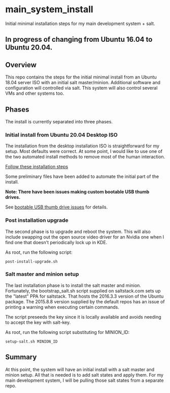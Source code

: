 # main_system_install
Initial minimal installation steps for my main development system + salt.

## In progress of changing from Ubuntu 16.04 to Ubuntu 20.04.

## Overview

This repo contains the steps for the initial minimal install from an Ubuntu
18.04 server ISO with an initial salt master/minion. Additional software
and configuration will controlled via salt. This system will also control
several VMs and other systems too.

## Phases

The install is currently separated into three phases.

### Initial install from Ubuntu 20.04 Desktop ISO

The installation from the desktop installation ISO is straightforward for my
setup. Most defaults were correct. At some point, I would like to use one
of the two automated install methods to remove most of the human interaction.

[Follow these installation steps](./initial.md)

Some preliminary files have been added to automate the initial part of the
install.

**Note: There have been issues making custom bootable USB thumb drives.**

See [bootable USB thumb drive issues](./bootable-USB-thumb-drive-issues.md)
for details.

### Post installation upgrade

The second phase is to upgrade and reboot the system. This will also include
swapping out the open source video driver for an Nvidia one when I find one
that doesn't periodically lock up in KDE.

As root, run the following script:

`post-install-upgrade.sh`

### Salt master and minion setup

The last installation phase is to install the salt master and minion.
Fortunately, the bootstrap_salt.sh script supplied on saltstack.com sets up
the "latest" PPA for saltstack. That hosts the 2016.3.3 version of the Ubuntu
package. The 2015.8.8 version supplied by the default repos has an issue of
printing a warning when executing certain commands.

The script preseeds the key since it is locally available and avoids needing
to accept the key with salt-key.

As root, run the following script substituting for MINION_ID:

`setup-salt.sh MINION_ID`

## Summary

At this point, the system will have an initial install with a salt master and
minion setup. All that is needed is to add salt states and apply them. For my
main development system, I will be pulling those salt states from a separate
repo.
